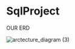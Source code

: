 # SqlProject

OUR ERD

![arctecture_diagram (3)](https://user-images.githubusercontent.com/26495221/224844584-faa6ed91-3974-468c-bed7-b320aee84998.jpg)
